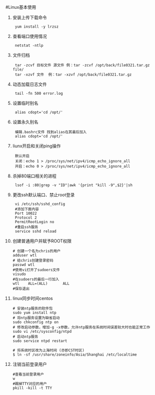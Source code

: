 #Linux基本使用
1. 安装上传下载命令

 		yum install -y lrzsz 
2. 查看端口使用情况

		netstat -ntlp
3. 文件归档

		tar -zcvf 目标文件 源文件 例：tar -zcvf /opt/back/file0321.tar.gz  file/
		tar -xzvf 文件  例：tar -xzvf /opt/back/file0321.tar.gz        
4. 动态加载日志文件

		tail -fn 500 error.log
5. 设置临时别名
	
		alias cdopt='cd /opt/'
6. 设置永久别名
	
		编辑.bashrc文件 找到alias在其最后加入
		alias cdopt='cd /opt/'
7. liunx开启和关闭ping操作
	
		默认开启
		关闭：echo 1 > /proc/sys/net/ipv4/icmp_echo_ignore_all
		开启：echo 0 > /proc/sys/net/ipv4/icmp_echo_ignore_all
8. 杀掉80端口相关的进程
	
		lsof -i :80|grep -v "ID"|awk '{print "kill -9",$2}'|sh
9. 更改ssh默认端口、禁止root登录
	
		vi /etc/ssh/sshd_config
		#添加下面内容
		Port 10022
		Protocol 2
		PermitRootLogin no
		#重启ssh服务
		service sshd reload
10. 创建普通用户并赋予ROOT权限
		
		# 创建一个名为chris的用户
		adduser wtl
		# 给chris创建登录密码
		passwd wtl
		#使用vi打开了sudoers文件
		visudo
		#在sudoers的最后一行加入
		wtl    ALL=(ALL)       ALL
		#保存退出
11. linux同步时间centos
	
		# 安装ntp服务的软件包
		sudo yum install ntp
		# 将ntp服务设置为缺省启动
		sudo chkconfig ntp on
		# 修改启动参数，增加-g -x参数，允许ntp服务在系统时间误差较大时也能正常工作
		sudo vi /etc/sysconfig/ntpd
		# 启动ntp服务
		sudo service ntpd restart
		
		# 将系统时区改为上海时间 (亦即CST时区)
		$ ln -sf /usr/share/zoneinfo/Asia/Shanghai /etc/localtime
12. 注销当前登录用户

		#查看当前登录用户
		w
		#踢掉TTY对应的用户
		pkill -kill -t TTY